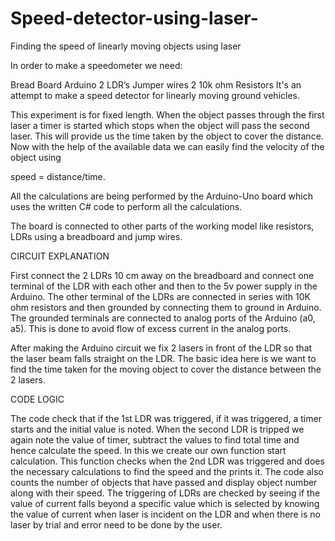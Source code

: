 # Speed-detector-using-laser-

Finding the speed of linearly moving objects using laser

In order to make a speedometer we need:

Bread Board
Arduino
2 LDR’s
Jumper wires
2 10k ohm Resistors
It's an attempt to make a speed detector for linearly moving ground vehicles.

This experiment is for fixed length. When the object passes through the first laser a timer is started which stops when the object will pass the second laser. This will provide us the time taken by the object to cover the distance. Now with the help of the available data we can easily find the velocity of the object using

speed = distance/time.

All the calculations are being performed by the Arduino-Uno board which uses the written C# code to perform all the calculations.

The board is connected to other parts of the working model like resistors, LDRs using a breadboard and jump wires.

CIRCUIT EXPLANATION

First connect the 2 LDRs 10 cm away on the breadboard and connect one terminal of the LDR with each other and then to the 5v power supply in the Arduino. The other terminal of the LDRs are connected in series with 10K ohm resistors and then grounded by connecting them to ground in Arduino. The grounded terminals are connected to analog ports of the Arduino (a0, a5). This is done to avoid flow of excess current in the analog ports.

After making the Arduino circuit we fix 2 lasers in front of the LDR so that the laser beam falls straight on the LDR. The basic idea here is we want to find the time taken for the moving object to cover the distance between the 2 lasers.

CODE LOGIC

The code check that if the 1st LDR was triggered, if it was triggered, a timer starts and the initial value is noted. When the second LDR is tripped we again note the value of timer, subtract the values to find total time and hence calculate the speed. In this we create our own function start calculation. This function checks when the 2nd LDR was triggered and does the necessary calculations to find the speed and the prints it. The code also counts the number of objects that have passed and display object number along with their speed. The triggering of LDRs are checked by seeing if the value of current falls beyond a specific value which is selected by knowing the value of current when laser is incident on the LDR and when there is no laser by trial and error need to be done by the user.
